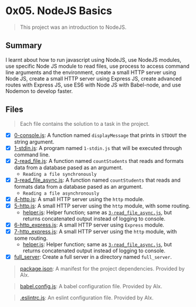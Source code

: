 # 0x05. NodeJS Basics

> This project was an introduction to NodeJS.

## Summary

I learnt about how to run javascript using NodeJS, use NodeJS modules, use specific Node JS module to read files, use process to access command line arguments and the environment, create a small HTTP server using Node JS, create a small HTTP server using Express JS, create advanced routes with Express JS, use ES6 with Node JS with Babel-node, and use Nodemon to develop faster.

## Files

> Each file contains the solution to a task in the project.

- [x] [0-console.js](https://github.com/Ebube-Ochemba/alx-backend-javascript/blob/main/0x05-Node_JS_basic/0-console.js): A function named `displayMessage` that prints in `STDOUT` the string argument.
- [x] [1-stdin.js](https://github.com/Ebube-Ochemba/alx-backend-javascript/blob/main/0x05-Node_JS_basic/1-stdin.js): A program named `1-stdin.js` that will be executed through command line.
- [x] [2-read_file.js](https://github.com/Ebube-Ochemba/alx-backend-javascript/blob/main/0x05-Node_JS_basic/2-read_file.js): A function named `countStudents` that reads and formats data from a database pased as an argument.
    - `Reading a file synchronously`
- [x] [3-read_file_async.js](https://github.com/Ebube-Ochemba/alx-backend-javascript/blob/main/0x05-Node_JS_basic/3-read_file_async.js): A function named `countStudents` that reads and formats data from a database pased as an argument.
    - `Reading a file asynchronously`
- [x] [4-http.js](https://github.com/Ebube-Ochemba/alx-backend-javascript/blob/main/0x05-Node_JS_basic/4-http.js): A small HTTP server using the `http` module.
- [x] [5-http.js](https://github.com/Ebube-Ochemba/alx-backend-javascript/blob/main/0x05-Node_JS_basic/5-http.js): A small HTTP server using the `http` module, with some routing.
    - [helper.js](./helper.js): Helper function; same as [`3-read_file_async.js`](./3-read_file_async.js), but returns concatenated output instead of logging to console.
- [x] [6-http_express.js](https://github.com/Ebube-Ochemba/alx-backend-javascript/blob/main/0x05-Node_JS_basic/6-http_express.js): A small HTTP server using `Express` module.
- [x] [7-http_express.js](https://github.com/Ebube-Ochemba/alx-backend-javascript/blob/main/0x05-Node_JS_basic/7-http_express.js): A small HTTP server using the `http` module, with some routing.
    - [helper.js](./helper.js): Helper function; same as [`3-read_file_async.js`](./3-read_file_async.js), but returns concatenated output instead of logging to console.
- [x] [full_server](https://github.com/Ebube-Ochemba/alx-backend-javascript/blob/main/0x05-Node_JS_basic/full_server): Create a full server in a directory named `full_server`.

> [package.json](./package.json): A manifest for the project dependencies. Provided by Alx.

> [babel.config.js](./babel.config.js): A babel configuration file. Provided by Alx.

> [.eslintrc.js](./.eslintrc.js): An eslint configuration file. Provided by Alx.
